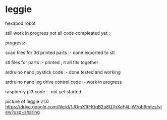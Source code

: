 # leggie

hexapod robot

still work in progress not all code compleated yet :

progress:-

scad files for 3d printed parts       :- done exported to stl

stl files for parts                   :- printed , it all fits together

ardruino nano  joystick code          :- done tested and working

ardruino nano  leg drive control code :- work in progress

raspberry pi3 code                    :- not yet started

picture of leggie v1.0 
https://drive.google.com/file/d/1JOmX1tFKtqB2a8Q7nXeF4LjW7pb6mfzs/view?usp=sharing


